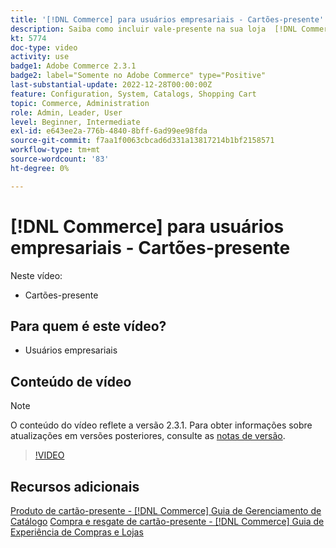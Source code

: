 ```yaml
---
title: '[!DNL Commerce] para usuários empresariais - Cartões-presente'
description: Saiba como incluir vale-presente na sua loja  [!DNL Commerce] .
kt: 5774
doc-type: video
activity: use
badge1: Adobe Commerce 2.3.1
badge2: label="Somente no Adobe Commerce" type="Positive"
last-substantial-update: 2022-12-28T00:00:00Z
feature: Configuration, System, Catalogs, Shopping Cart
topic: Commerce, Administration
role: Admin, Leader, User
level: Beginner, Intermediate
exl-id: e643ee2a-776b-4840-8bff-6ad99ee98fda
source-git-commit: f7aa1f0063cbcad6d331a13817214b1bf2158571
workflow-type: tm+mt
source-wordcount: '83'
ht-degree: 0%

---
```


# [!DNL Commerce] para usuários empresariais - Cartões-presente

Neste vídeo:

- Cartões-presente

## Para quem é este vídeo?

- Usuários empresariais

## Conteúdo de vídeo

>[!NOTE]
>
>O conteúdo do vídeo reflete a versão 2.3.1. Para obter informações sobre atualizações em versões posteriores, consulte as [notas de versão](https://experienceleague.adobe.com/docs/commerce-operations/release/notes/overview.html?lang=pt-BR).

>[!VIDEO](https://video.tv.adobe.com/v/329964?quality=12&learn=on&captions=por_br)

## Recursos adicionais

[Produto de cartão-presente - [!DNL Commerce] Guia de Gerenciamento de Catálogo](https://experienceleague.adobe.com/docs/commerce-admin/catalog/products/types/product-gift-card-create.html?lang=pt-BR)
[Compra e resgate de cartão-presente - [!DNL Commerce] Guia de Experiência de Compras e Lojas](https://experienceleague.adobe.com/docs/commerce-admin/stores-sales/point-of-purchase/gift-cards/product-gift-card-workflow.html?lang=pt-BR)

